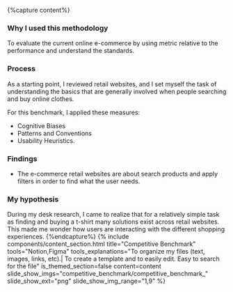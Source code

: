 {%capture content%}
### Why I used this methodology
To evaluate the current online e-commerce by using metric relative to the performance and understand the standards.
### Process
As a starting point, I reviewed retail websites, and I set myself the task of understanding the basics that are generally involved when people searching and buy online clothes.

For this benchmark, I applied these measures:
* Cognitive Biases 
* Patterns and Conventions 
* Usability Heuristics.




### Findings
* The e-commerce retail websites are about search products and apply filters in order to find what the user  needs.

### My hypothesis
During my desk research, I came to realize that for a relatively simple task as finding and buying a t-shirt many solutions exist across retail websites. This made me wonder how users are interacting with the different shopping experiences.
{%endcapture%}
{%
include components/content_section.html
title="Competitive Benchmark"
tools="Notion,Figma"
tools_explanations="To organize my files (text, images, links, etc).|
To create a template and to easily edit.
Easy to search for the file"
is_themed_section=false
content=content
slide_show_imgs="competitive_benchmark/competitive_benchmark_"
slide_show_ext="png"
slide_show_img_range="1,9"
%}
